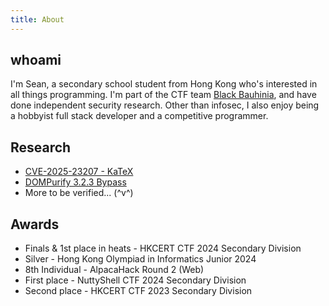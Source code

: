 ```yaml
---
title: About
---
```


## whoami
I'm Sean, a secondary school student from Hong Kong who's interested in all things programming. I'm part of the CTF team [Black Bauhinia](https://ctftime.org/team/83678/), and have done independent security research. Other than infosec, I also enjoy being a hobbyist full stack developer and a competitive programmer.

## Research
- [CVE-2025-23207 - KaTeX](https://github.com/KaTeX/KaTeX/security/advisories/GHSA-cg87-wmx4-v546)
- [DOMPurify 3.2.3 Bypass](/posts/dompurify-323-bypass/)
- More to be verified... (^v^)

## Awards
- Finals & 1st place in heats - HKCERT CTF 2024 Secondary Division
- Silver - Hong Kong Olympiad in Informatics Junior 2024
- 8th Individual - AlpacaHack Round 2 (Web)
- First place - NuttyShell CTF 2024 Secondary Division
- Second place - HKCERT CTF 2023 Secondary Division
